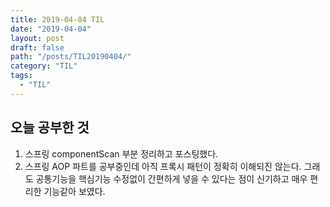```yaml
---
title: 2019-04-04 TIL
date: "2019-04-04"
layout: post
draft: false
path: "/posts/TIL20190404/"
category: "TIL"
tags:
  - "TIL"
---
```


## 오늘 공부한 것
1. 스프링 componentScan 부분 정리하고 포스팅했다.
2. 스프링 AOP 파트를 공부중인데 아직 프록시 패턴이 정확히 이해되진 않는다.
그래도 공통기능을 핵심기능 수정없이 간편하게 넣을 수 있다는 점이 신기하고 매우 편리한 기능같아 보였다.